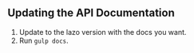 Updating the API Documentation
------------------------------

1. Update to the lazo version with the docs you want.
1. Run `gulp docs`.
